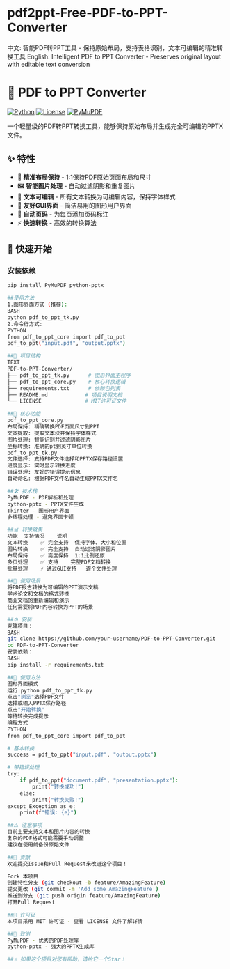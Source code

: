 # pdf2ppt-Free-PDF-to-PPT-Converter
中文: 智能PDF转PPT工具 - 保持原始布局，支持表格识别，文本可编辑的精准转换工具  English: Intelligent PDF to PPT Converter - Preserves original layout with editable text conversion

# 📄 PDF to PPT Converter

[![Python](https://img.shields.io/badge/Python-3.7%2B-blue)](https://www.python.org/)
[![License](https://img.shields.io/badge/License-MIT-green)](LICENSE)
[![PyMuPDF](https://img.shields.io/badge/PyMuPDF-1.23%2B-orange)](https://github.com/pymupdf/PyMuPDF)

一个轻量级的PDF转PPT转换工具，能够保持原始布局并生成完全可编辑的PPTX文件。

## ✨ 特性

- 🎯 **精准布局保持** - 1:1保持PDF原始页面布局和尺寸
- 🖼️ **智能图片处理** - 自动过滤阴影和重复图片
- 📝 **文本可编辑** - 所有文本转换为可编辑内容，保持字体样式
- 🎨 **友好GUI界面** - 简洁易用的图形用户界面
- 🔢 **自动页码** - 为每页添加页码标注
- ⚡ **快速转换** - 高效的转换算法

## 🚀 快速开始

### 安装依赖

```bash
pip install PyMuPDF python-pptx

##使用方法
1.图形界面方式 (推荐):
BASH
python pdf_to_ppt_tk.py
2.命令行方式:
PYTHON
from pdf_to_ppt_core import pdf_to_ppt
pdf_to_ppt("input.pdf", "output.pptx")

##📁 项目结构
TEXT
PDF-to-PPT-Converter/
├── pdf_to_ppt_tk.py      # 图形界面主程序
├── pdf_to_ppt_core.py    # 核心转换逻辑
├── requirements.txt      # 依赖包列表
├── README.md            # 项目说明文档
└── LICENSE              # MIT许可证文件

##🔧 核心功能
pdf_to_ppt_core.py
布局保持: 精确转换PDF页面尺寸到PPT
文本提取: 提取文本块并保持字体样式
图片处理: 智能识别并过滤阴影图片
坐标转换: 准确的pt到英寸单位转换
pdf_to_ppt_tk.py
文件选择: 支持PDF文件选择和PPTX保存路径设置
进度显示: 实时显示转换进度
错误处理: 友好的错误提示信息
自动命名: 根据PDF文件名自动生成PPTX文件名

##🛠️ 技术栈
PyMuPDF - PDF解析和处理
python-pptx - PPTX文件生成
Tkinter - 图形用户界面
多线程处理 - 避免界面卡顿

##📊 转换效果
功能	支持情况	说明
文本转换	✅ 完全支持	保持字体、大小和位置
图片转换	✅ 完全支持	自动过滤阴影图片
布局保持	✅ 高度保持	1:1比例还原
多页处理	✅ 支持	完整PDF文档转换
批量处理	⚡ 通过GUI支持	逐个文件处理

##🎯 使用场景
将PDF报告转换为可编辑的PPT演示文稿
学术论文和文档的格式转换
商业文档的重新编辑和演示
任何需要将PDF内容转换为PPT的场景

##⚙️ 安装
克隆项目：
BASH
git clone https://github.com/your-username/PDF-to-PPT-Converter.git
cd PDF-to-PPT-Converter
安装依赖：
BASH
pip install -r requirements.txt

##🚀 使用方法
图形界面模式
运行 python pdf_to_ppt_tk.py
点击"浏览"选择PDF文件
选择或输入PPTX保存路径
点击"开始转换"
等待转换完成提示
编程方式
PYTHON
from pdf_to_ppt_core import pdf_to_ppt

# 基本转换
success = pdf_to_ppt("input.pdf", "output.pptx")

# 带错误处理
try:
    if pdf_to_ppt("document.pdf", "presentation.pptx"):
        print("转换成功!")
    else:
        print("转换失败!")
except Exception as e:
    print(f"错误: {e}")

##⚠️ 注意事项
目前主要支持文本和图片内容的转换
复杂的PDF格式可能需要手动调整
建议在使用前备份原始文件

##🤝 贡献
欢迎提交Issue和Pull Request来改进这个项目！

Fork 本项目
创建特性分支 (git checkout -b feature/AmazingFeature)
提交更改 (git commit -m 'Add some AmazingFeature')
推送到分支 (git push origin feature/AmazingFeature)
打开Pull Request

##📄 许可证
本项目采用 MIT 许可证 - 查看 LICENSE 文件了解详情

##🙏 致谢
PyMuPDF - 优秀的PDF处理库
python-pptx - 强大的PPTX生成库

##⭐ 如果这个项目对您有帮助，请给它一个Star！
